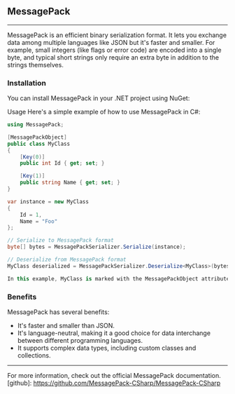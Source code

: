 ## MessagePack

---

MessagePack is an efficient binary serialization format. It lets you exchange data among multiple languages like JSON but it's faster and smaller. For example, small integers (like flags or error code) are encoded into a single byte, and typical short strings only require an extra byte in addition to the strings themselves.

### Installation
You can install MessagePack in your .NET project using NuGet:

Usage
Here's a simple example of how to use MessagePack in C#:

```csharp
using MessagePack;

[MessagePackObject]
public class MyClass
{
    [Key(0)]
    public int Id { get; set; }

    [Key(1)]
    public string Name { get; set; }
}

var instance = new MyClass
{
    Id = 1,
    Name = "Foo"
};

// Serialize to MessagePack format
byte[] bytes = MessagePackSerializer.Serialize(instance);

// Deserialize from MessagePack format
MyClass deserialized = MessagePackSerializer.Deserialize<MyClass>(bytes);

In this example, MyClass is marked with the MessagePackObject attribute, and its properties are marked with the Key attribute. The MessagePackSerializer.Serialize method is used to serialize the instance into a byte array, and the MessagePackSerializer.Deserialize method is used to deserialize the byte array back into an instance.
```
### Benefits
MessagePack has several benefits:

- It's faster and smaller than JSON.
- It's language-neutral, making it a good choice for data interchange between different programming languages.
- It supports complex data types, including custom classes and collections.

---

For more information, check out the official MessagePack documentation.
[github]: https://github.com/MessagePack-CSharp/MessagePack-CSharp